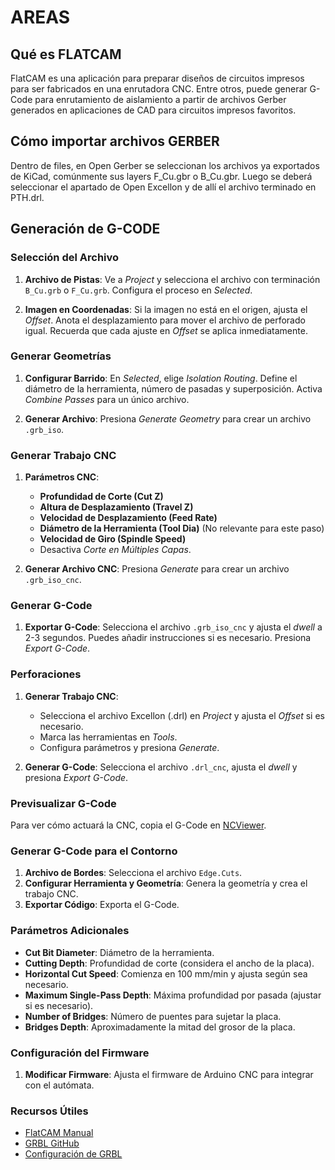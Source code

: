 # AREAS

## Qué es FLATCAM

FlatCAM es una aplicación para preparar diseños de circuitos impresos para ser fabricados en una enrutadora CNC. Entre otros, puede generar G-Code para enrutamiento de aislamiento a partir de archivos Gerber generados en aplicaciones de CAD para circuitos impresos favoritos.

## Cómo importar archivos GERBER

Dentro de files, en Open Gerber se seleccionan los archivos ya exportados de KiCad, comúnmente sus layers F_Cu.gbr o B_Cu.gbr.
Luego se deberá seleccionar el apartado de Open Excellon y de allí el archivo terminado en PTH.drl.

## Generación de G-CODE

### Selección del Archivo
1. **Archivo de Pistas**: Ve a *Project* y selecciona el archivo con terminación `B_Cu.grb` o `F_Cu.grb`. Configura el proceso en *Selected*.

2. **Imagen en Coordenadas**: Si la imagen no está en el origen, ajusta el *Offset*. Anota el desplazamiento para mover el archivo de perforado igual. Recuerda que cada ajuste en *Offset* se aplica inmediatamente.

### Generar Geometrías
1. **Configurar Barrido**: En *Selected*, elige *Isolation Routing*. Define el diámetro de la herramienta, número de pasadas y superposición. Activa *Combine Passes* para un único archivo.

2. **Generar Archivo**: Presiona *Generate Geometry* para crear un archivo `.grb_iso`.

### Generar Trabajo CNC
1. **Parámetros CNC**:
   - **Profundidad de Corte (Cut Z)**
   - **Altura de Desplazamiento (Travel Z)**
   - **Velocidad de Desplazamiento (Feed Rate)**
   - **Diámetro de la Herramienta (Tool Dia)** (No relevante para este paso)
   - **Velocidad de Giro (Spindle Speed)**
   - Desactiva *Corte en Múltiples Capas*.

2. **Generar Archivo CNC**: Presiona *Generate* para crear un archivo `.grb_iso_cnc`.

### Generar G-Code
1. **Exportar G-Code**: Selecciona el archivo `.grb_iso_cnc` y ajusta el *dwell* a 2-3 segundos. Puedes añadir instrucciones si es necesario. Presiona *Export G-Code*.

### Perforaciones
1. **Generar Trabajo CNC**:
   - Selecciona el archivo Excellon (.drl) en *Project* y ajusta el *Offset* si es necesario.
   - Marca las herramientas en *Tools*.
   - Configura parámetros y presiona *Generate*.

2. **Generar G-Code**: Selecciona el archivo `.drl_cnc`, ajusta el *dwell* y presiona *Export G-Code*.

### Previsualizar G-Code
Para ver cómo actuará la CNC, copia el G-Code en [NCViewer](https://ncviewer.com/).

### Generar G-Code para el Contorno
1. **Archivo de Bordes**: Selecciona el archivo `Edge.Cuts`.
2. **Configurar Herramienta y Geometría**: Genera la geometría y crea el trabajo CNC.
3. **Exportar Código**: Exporta el G-Code.

### Parámetros Adicionales
- **Cut Bit Diameter**: Diámetro de la herramienta.
- **Cutting Depth**: Profundidad de corte (considera el ancho de la placa).
- **Horizontal Cut Speed**: Comienza en 100 mm/min y ajusta según sea necesario.
- **Maximum Single-Pass Depth**: Máxima profundidad por pasada (ajustar si es necesario).
- **Number of Bridges**: Número de puentes para sujetar la placa.
- **Bridges Depth**: Aproximadamente la mitad del grosor de la placa.

### Configuración del Firmware
1. **Modificar Firmware**: Ajusta el firmware de Arduino CNC para integrar con el autómata.

### Recursos Útiles
- [FlatCAM Manual](http://flatcam.org/manual/procedures.html)
- [GRBL GitHub](https://github.com/gnea/grbl)
- [Configuración de GRBL](https://github.com/grbl/grbl/wiki/Configuring-Grbl-v0.9)
